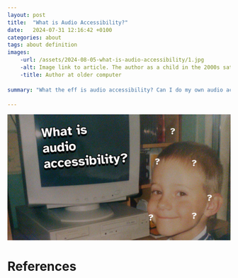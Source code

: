 ```yaml
---
layout: post
title:  "What is Audio Accessibility?"
date:   2024-07-31 12:16:42 +0100
categories: about
tags: about definition
images:
    -url: /assets/2024-08-05-what-is-audio-accessibility/1.jpg
    -alt: Image link to article. The author as a child in the 2000s sat smiling in front of a PC Monitor. Question marks float around their head. Text reads 'What is Audio Accessibility?'
    -title: Author at older computer
    
summary: "What the eff is audio accessibility? Can I do my own audio accessibiity?"

---
```

![Image link to article. The author as a child in the 2000s sat smiling in front of a PC Monitor. Question marks float around their head. Text reads 'What is Audio Accessibility?'](/assets/2024-08-05-what-is-audio-accessibility/1.jpg "Young author by PC")


# References

